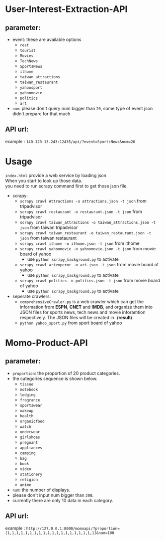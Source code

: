# User-Interest-Extraction-API
## parameter:
* event: these are available options
	* `rest`
	* `tourist`
	* `Movies`
	* `TechNews`
	* `SportsNews`
	* `ithome`
	* `taiwan_attractions`
	* `taiwan_restaurant`
	* `yahoosport`
	* `yahoomovie`
	* `politics`
	* `art`
* `num`: please don't query num bigger than `20`, some type of event json didn't prepare for that much.

## API url:
example : `140.120.13.243:12435/api/?event=SportsNews&num=20`


# Usage
`index.html` provide a web service by loading json  
When you start to look up those data.  
you need to run scrapy command first to get those json file.

* scrapy:
	* `scrapy crawl Attractions -o attractions.json -t json` from tripadvisor
	* `scrapy crawl restaurant -o restaurant.json -t json` from tripadvisor
	* `scrapy crawl taiwan_attractions -o taiwan_attractions.json -t json` from taiwan tripadvisor
	* `scrapy crawl taiwan_restaurant -o taiwan_restaurant.json -t json` from taiwan restaurant
	* `scrapy crawl ithome -o ithome.json -t json` from ithome
	* `scrapy crawl yahoomovie -o yahoomovie.json -t json` from movie board of yahoo
		* use `python scrapy_background.py` to activate
	* `scrapy crawl artemperor -o art.json -t json` from movie board of yahoo
		* use `python scrapy_background.py` to activate
	* `scrapy crawl politics -o politics.json -t json` from movie board of yahoo
		* use `python scrapy_background.py` to activate
* seperate crawlers:
	* `comprehensiveCrawler.py` is a web crawler which can get the information from __ESPN__, __CNET__ and __IMDB__, and organize them into JSON files for sports news, tech news and movie inforamtion respectively. The JSON files will be created in __./result/__.
	* `python yahoo_sport.py` from sport board of yahoo

# Momo-Product-API
## parameter:
* `proportion`: the proportion of 20 product categories. 
* the categories sequence is shown below.
	* `tissue`
	* `notebook`
	* `lodging`
	* `fragrance`
	* `sportswear`
	* `makeup`
	* `health`
	* `organicfood`
	* `watch`
	* `underwear`
	* `girlshoes`
	* `pregnant`
	* `appliances`
	* `camping`
	* `bag`
	* `book`
	* `video`
	* `stationery`
	* `religion`
	* `anime`
* `num`: the number of displays.
* please don't input num bigger than `200`.
* currently there are only 10 data in each category.
	 
## API url:
example : `http://127.0.0.1:8000/momoapi/?proportion=[1,1,1,1,1,1,1,1,1,1,1,1,1,1,1,1,1,1,1,1]&num=100`

